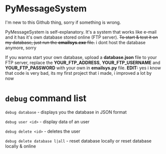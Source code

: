 # PyMessageSystem

I'm new to this Github thing, sorry if something is wrong.

PyMessageSystem is self-explanatory. 
It's a system that works like e-mail and it has it's own database stored online (FTP server).
~~To start & test it on my database, just run the **emailsys.exe** file.~~ i dont host the database anymore, sorry

If you wanna start your own database, upload a **database.json** file to your FTP server, replace the **YOUR_FTP_ADDRESS**, **YOUR_FTP_USERNAME** and **YOUR_FTP_PASSWORD** with your own in **emailsys.py** file.
**EDIT:** yes i know that code is very bad, its my first project that i made, i improved a lot by now

# `debug` command list
`debug database` - displays you the database in JSON format

`debug user <id>` - display data of an user

`debug delete <id>` - deletes the user

`debug delete database l|all` - reset database locally or reset database locally & online
